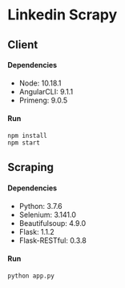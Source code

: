 # Linkedin Scrapy

## Client
#### Dependencies 
  - Node: 10.18.1 
  - AngularCLI: 9.1.1 
  - Primeng: 9.0.5
#### Run
```
npm install
npm start
```

## Scraping
#### Dependencies 
  - Python: 3.7.6 
  - Selenium: 3.141.0
  - Beautifulsoup: 4.9.0
  - Flask: 1.1.2
  - Flask-RESTful: 0.3.8

#### Run
```
python app.py
```
